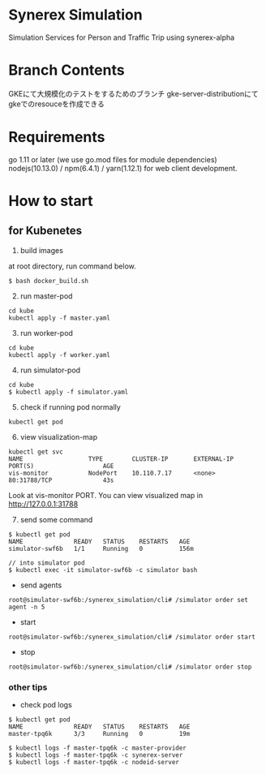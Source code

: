 # Synerex Simulation

Simulation Services for Person and Traffic Trip using synerex-alpha

# Branch Contents
GKEにて大規模化のテストをするためのブランチ
gke-server-distributionにてgkeでのresouceを作成できる

# Requirements

go 1.11 or later (we use go.mod files for module dependencies)
nodejs(10.13.0) / npm(6.4.1) / yarn(1.12.1) for web client development.

# How to start

## for Kubenetes

1. build images

at root directory, run command below.
```
$ bash docker_build.sh
```

2. run master-pod

```
cd kube
kubectl apply -f master.yaml
```

3. run worker-pod

```
cd kube
kubectl apply -f worker.yaml
```

4. run simulator-pod

```
cd kube
$ kubectl apply -f simulator.yaml
```

5. check if running pod normally

```
kubectl get pod
```

6. view visualization-map 
```
kubectl get svc
NAME                  TYPE        CLUSTER-IP       EXTERNAL-IP   PORT(S)                   AGE
vis-monitor           NodePort    10.110.7.17      <none>        80:31788/TCP              43s
```

Look at vis-monitor PORT. You can view visualized map in http://127.0.0.1:31788

7. send some command

```
$ kubectl get pod
NAME              READY   STATUS    RESTARTS   AGE
simulator-swf6b   1/1     Running   0          156m

// into simulator pod
$ kubectl exec -it simulator-swf6b -c simulator bash
```

- send agents

```
root@simulator-swf6b:/synerex_simulation/cli# /simulator order set agent -n 5
```

- start

```
root@simulator-swf6b:/synerex_simulation/cli# /simulator order start
```

- stop

```
root@simulator-swf6b:/synerex_simulation/cli# /simulator order stop
```

### other tips

- check pod logs

```
$ kubectl get pod
NAME              READY   STATUS    RESTARTS   AGE
master-tpq6k      3/3     Running   0          19m

$ kubectl logs -f master-tpq6k -c master-provider
$ kubectl logs -f master-tpq6k -c synerex-server
$ kubectl logs -f master-tpq6k -c nodeid-server
```